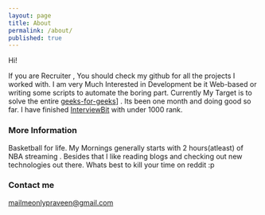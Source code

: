 ```yaml
---
layout: page
title: About
permalink: /about/
published: true
---
```


Hi!

If you are Recruiter , You should check my github for all the projects I worked with.
I am very Much Interested in Development be it Web-based or writing some scripts to automate the boring part.
Currently My Target is to solve the entire [geeks-for-geeks](geeksforgeeks.org)] . Its been one month and doing good so far.
I have finished [InterviewBit](interviewbit.com) with under 1000 rank.


### More Information

Basketball for life.
My Mornings generally starts with 2 hours(atleast) of NBA streaming .
Besides that I like reading blogs and checking out new technologies out there. 
Whats best to kill your time on reddit :p

### Contact me

[mailmeonlypraveen@gmail.com](mailto:mailmeonlypraveen@gmail.com)
